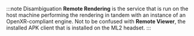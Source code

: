 :::note Disambiguation
**Remote Rendering** is the service that is run on the host machine performing the rendering in tandem with an instance of an OpenXR-compliant engine. Not to be confused with **Remote Viewer**, the installed APK client that is installed on the ML2 headset.
:::
